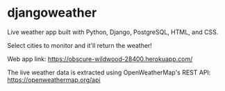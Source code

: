 # djangoweather
Live weather app built with Python, Django, PostgreSQL, HTML, and CSS.

Select cities to monitor and it'll return the weather!

Web app link: https://obscure-wildwood-28400.herokuapp.com/

The live weather data is extracted using OpenWeatherMap's REST API:
https://openweathermap.org/api
